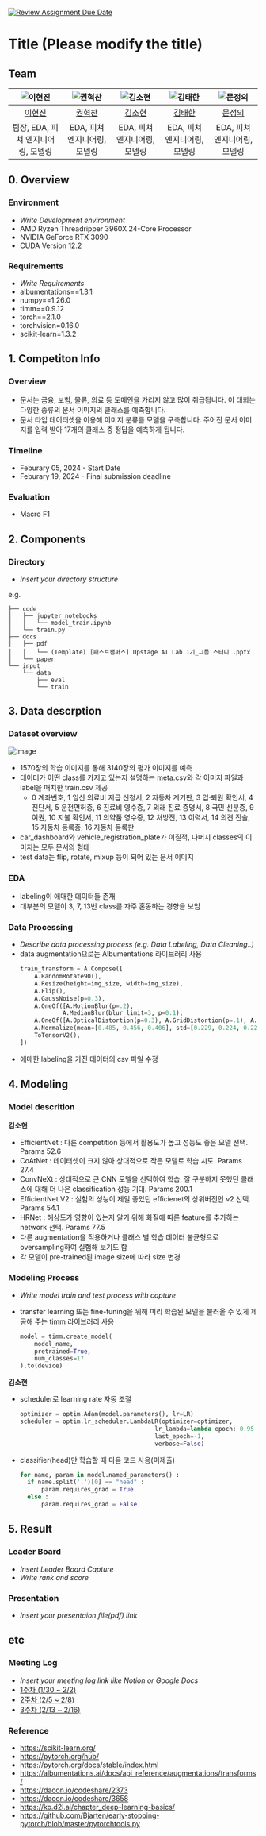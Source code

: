 [![Review Assignment Due Date](https://classroom.github.com/assets/deadline-readme-button-24ddc0f5d75046c5622901739e7c5dd533143b0c8e959d652212380cedb1ea36.svg)](https://classroom.github.com/a/3DbKuh4a)
# Title (Please modify the title)
## Team

| ![이현진](https://avatars.githubusercontent.com/u/156163982?v=4) | ![권혁찬](https://avatars.githubusercontent.com/u/156163982?v=4) | ![김소현](https://avatars.githubusercontent.com/u/156163982?v=4) | ![김태한](https://avatars.githubusercontent.com/u/156163982?v=4) | ![문정의](https://avatars.githubusercontent.com/u/156163982?v=4) |
| :--------------------------------------------------------------: | :--------------------------------------------------------------: | :--------------------------------------------------------------: | :--------------------------------------------------------------: | :--------------------------------------------------------------: |
|            [이현진](https://github.com/UpstageAILab)             |            [권혁찬](https://github.com/UpstageAILab)             |            [김소현](https://github.com/UpstageAILab)             |            [김태한](https://github.com/UpstageAILab)             |            [문정의](https://github.com/UpstageAILab)             |
|                            팀장, EDA, 피쳐 엔지니어링, 모델링                             |                            EDA, 피쳐 엔지니어링, 모델링                             |                            EDA, 피쳐 엔지니어링, 모델링                             |                            EDA, 피쳐 엔지니어링, 모델링                             |                            EDA, 피쳐 엔지니어링, 모델링                             |

## 0. Overview
### Environment
- _Write Development environment_
- AMD Ryzen Threadripper 3960X 24-Core Processor
- NVIDIA GeForce RTX 3090
- CUDA Version 12.2

### Requirements
- _Write Requirements_
- albumentations==1.3.1
- numpy==1.26.0
- timm==0.9.12
- torch==2.1.0
- torchvision=0.16.0
- scikit-learn=1.3.2

## 1. Competiton Info

### Overview

- 문서는 금융, 보험, 물류, 의료 등 도메인을 가리지 않고 많이 취급됩니다. 이 대회는 다양한 종류의 문서 이미지의 클래스를 예측합니다.
- 문서 타입 데이터셋을 이용해 이미지 분류를 모델을 구축합니다. 주어진 문서 이미지를 입력 받아 17개의 클래스 중 정답을 예측하게 됩니다.

### Timeline

- Feburary 05, 2024 - Start Date
- Feburary 19, 2024 - Final submission deadline

### Evaluation

- Macro F1

## 2. Components

### Directory

- _Insert your directory structure_

e.g.
```
├── code
│   ├── jupyter_notebooks
│   │   └── model_train.ipynb
│   └── train.py
├── docs
│   ├── pdf
│   │   └── (Template) [패스트캠퍼스] Upstage AI Lab 1기_그룹 스터디 .pptx
│   └── paper
└── input
    └── data
        ├── eval
        └── train
```

## 3. Data descrption

### Dataset overview

![image](https://github.com/UpstageAILab/upstage-cv-classification-cv3/assets/79961865/641ced0f-f10e-44ff-b230-57a1a21efb94)
- 1570장의 학습 이미지를 통해 3140장의 평가 이미지를 예측
- 데이터가 어떤 class를 가지고 있는지 설명하는 meta.csv와 각 이미지 파일과 label을 매치한 train.csv 제공
    - 0 계좌번호, 1 임신 의료비 지급 신청서, 2 자동차 계기판, 3 입·퇴원 확인서, 4 진단서, 5 운전면허증, 6 진료비 영수증, 7 외래 진료 증명서, 8 국민 신분증, 9 여권, 10 지불 확인서, 11 의약품 영수증, 12 처방전, 13 이력서, 14 의견 진술, 15 자동차 등록증, 16 자동차 등록판
- car_dashboard와 vehicle_registration_plate가 이질적, 나머지 classes의 이미지는 모두 문서의 형태
- test data는 flip, rotate, mixup 등이 되어 있는 문서 이미지


### EDA

- labeling이 애매한 데이터들 존재
- 대부분의 모델이 3, 7, 13번 class를 자주 혼동하는 경향을 보임

### Data Processing

- _Describe data processing process (e.g. Data Labeling, Data Cleaning..)_
- data augmentation으로는 Albumentations 라이브러리 사용
    ```python
    train_transform = A.Compose([
        A.RandomRotate90(),
        A.Resize(height=img_size, width=img_size),
        A.Flip(),
        A.GaussNoise(p=0.3),
        A.OneOf([A.MotionBlur(p=.2),
                A.MedianBlur(blur_limit=3, p=0.1),
        A.OneOf([A.OpticalDistortion(p=0.3), A.GridDistortion(p=.1), A.PiecewiseAffine(p=0.3), ], p=0.15),
        A.Normalize(mean=[0.485, 0.456, 0.406], std=[0.229, 0.224, 0.225]),
        ToTensorV2(),
    ])
    ```
- 애매한 labeling을 가진 데이터의 csv 파일 수정

## 4. Modeling

### Model descrition

**김소현**
- EfficientNet : 다른 competition 등에서 활용도가 높고 성능도 좋은 모델 선택. Params 52.6
- CoAtNet : 데이터셋이 크지 않아 상대적으로 작은 모델로 학습 시도. Params 27.4
- ConvNeXt : 상대적으로 큰 CNN 모델을 선택하여 학습, 잘 구분하지 못했던 클래스에 대해 더 나은 classification 성능 기대. Params 200.1
- EfficientNet V2 : 실험의 성능이 제일 좋았던 efficienet의 상위버전인 v2 선택. Params 54.1
- HRNet : 해상도가 영향이 있는지 알기 위해 화질에 따른 feature를 추가하는 network 선택. Params 77.5
- 다른 augmentation을 적용하거나 클래스 별 학습 데이터 불균형으로 oversampling하여 실험해 보기도 함
- 각 모델이 pre-trained된 image size에 따라 size 변경

### Modeling Process

- _Write model train and test process with capture_

- transfer learning 또는 fine-tuning을 위해 미리 학습된 모델을 불러올 수 있게 제공해 주는 timm 라이브러리 사용
    ```python
    model = timm.create_model(
        model_name,
        pretrained=True,
        num_classes=17
    ).to(device)
    ```

**김소현**
- scheduler로 learning rate 자동 조절
  ```python
  optimizer = optim.Adam(model.parameters(), lr=LR)
  scheduler = optim.lr_scheduler.LambdaLR(optimizer=optimizer,
                                        lr_lambda=lambda epoch: 0.95 ** epoch,
                                        last_epoch=-1,
                                        verbose=False)
  ```
- classifier(head)만 학습할 때 다음 코드 사용(미제출)
  ```python
  for name, param in model.named_parameters() :
    if name.split('.')[0] == "head" :
        param.requires_grad = True
    else :
        param.requires_grad = False
  ```

## 5. Result

### Leader Board

- _Insert Leader Board Capture_
- _Write rank and score_

### Presentation

- _Insert your presentaion file(pdf) link_

## etc

### Meeting Log

- _Insert your meeting log link like Notion or Google Docs_
- [1주차 (1/30 ~ 2/2)](https://www.notion.so/1-1-30-2-2-e794e580172e4fdea9589accb0119d9e?pvs=4)
- [2주차 (2/5 ~ 2/8)](https://www.notion.so/2-02-05-02-08-c0fcfcbf73204a3bb1db27d84ec4407c?pvs=4)
- [3주차 (2/13 ~ 2/16)](https://www.notion.so/3-02-13-02-16-34b653ac62ab47cdbedd4c1dcb99827c?pvs=4)

### Reference

- https://scikit-learn.org/
- https://pytorch.org/hub/
- https://pytorch.org/docs/stable/index.html
- https://albumentations.ai/docs/api_reference/augmentations/transforms/
- https://dacon.io/codeshare/2373
- https://dacon.io/codeshare/3658
- https://ko.d2l.ai/chapter_deep-learning-basics/
- https://github.com/Bjarten/early-stopping-pytorch/blob/master/pytorchtools.py


